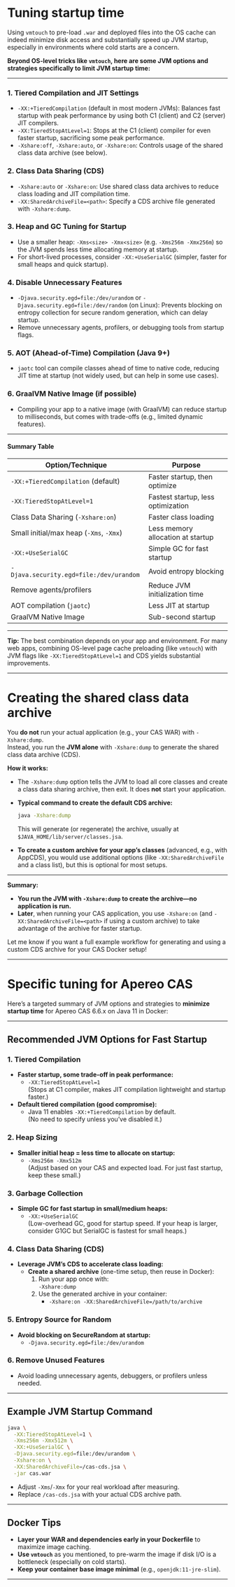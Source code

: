 # Tuning startup time
Using `vmtouch` to pre-load `.war` and deployed files into the OS cache can indeed minimize disk access and substantially speed up JVM startup, especially in environments where cold starts are a concern.

**Beyond OS-level tricks like `vmtouch`, here are some JVM options and strategies specifically to limit JVM startup time:**

---

### 1. **Tiered Compilation and JIT Settings**
- `-XX:+TieredCompilation` (default in most modern JVMs): Balances fast startup with peak performance by using both C1 (client) and C2 (server) JIT compilers.
- `-XX:TieredStopAtLevel=1`: Stops at the C1 (client) compiler for even faster startup, sacrificing some peak performance.
- `-Xshare:off`, `-Xshare:auto`, or `-Xshare:on`: Controls usage of the shared class data archive (see below).

### 2. **Class Data Sharing (CDS)**
- `-Xshare:auto` or `-Xshare:on`: Use shared class data archives to reduce class loading and JIT compilation time.
- `-XX:SharedArchiveFile=<path>`: Specify a CDS archive file generated with `-Xshare:dump`.

### 3. **Heap and GC Tuning for Startup**
- Use a smaller heap: `-Xms<size> -Xmx<size>` (e.g. `-Xms256m -Xmx256m`) so the JVM spends less time allocating memory at startup.
- For short-lived processes, consider `-XX:+UseSerialGC` (simpler, faster for small heaps and quick startup).

### 4. **Disable Unnecessary Features**
- `-Djava.security.egd=file:/dev/urandom` or `-Djava.security.egd=file:/dev/random` (on Linux): Prevents blocking on entropy collection for secure random generation, which can delay startup.
- Remove unnecessary agents, profilers, or debugging tools from startup flags.

### 5. **AOT (Ahead-of-Time) Compilation (Java 9+)**
- `jaotc` tool can compile classes ahead of time to native code, reducing JIT time at startup (not widely used, but can help in some use cases).

### 6. **GraalVM Native Image** (if possible)
- Compiling your app to a native image (with GraalVM) can reduce startup to milliseconds, but comes with trade-offs (e.g., limited dynamic features).

---

#### **Summary Table**

| Option/Technique                               | Purpose                              |
|------------------------------------------------|--------------------------------------|
| `-XX:+TieredCompilation` (default)             | Faster startup, then optimize        |
| `-XX:TieredStopAtLevel=1`                      | Fastest startup, less optimization   |
| Class Data Sharing (`-Xshare:on`)              | Faster class loading                 |
| Small initial/max heap (`-Xms`, `-Xmx`)        | Less memory allocation at startup    |
| `-XX:+UseSerialGC`                             | Simple GC for fast startup           |
| `-Djava.security.egd=file:/dev/urandom`        | Avoid entropy blocking               |
| Remove agents/profilers                        | Reduce JVM initialization time       |
| AOT compilation (`jaotc`)                      | Less JIT at startup                  |
| GraalVM Native Image                           | Sub-second startup                   |

---

**Tip:** The best combination depends on your app and environment. For many web apps, combining OS-level page cache preloading (like `vmtouch`) with JVM flags like `-XX:TieredStopAtLevel=1` and CDS yields substantial improvements.

----

# Creating the shared class data archive
You **do not** run your actual application (e.g., your CAS WAR) with `-Xshare:dump`.  
Instead, you run the **JVM alone** with `-Xshare:dump` to generate the shared class data archive (CDS).

**How it works:**

- The `-Xshare:dump` option tells the JVM to load all core classes and create a class data sharing archive, then exit. It does **not** start your application.

- **Typical command to create the default CDS archive:**
  ```sh
  java -Xshare:dump
  ```
  This will generate (or regenerate) the archive, usually at `$JAVA_HOME/lib/server/classes.jsa`.

- **To create a custom archive for your app’s classes** (advanced, e.g., with AppCDS), you would use additional options (like `-XX:SharedArchiveFile` and a class list), but this is optional for most setups.

---

**Summary:**  
- **You run the JVM with `-Xshare:dump` to create the archive—no application is run.**
- **Later**, when running your CAS application, you use `-Xshare:on` (and `-XX:SharedArchiveFile=<path>` if using a custom archive) to take advantage of the archive for faster startup.

Let me know if you want a full example workflow for generating and using a custom CDS archive for your CAS Docker setup!

----
# Specific tuning for Apereo CAS
Here’s a targeted summary of JVM options and strategies to **minimize startup time** for Apereo CAS 6.6.x on Java 11 in Docker:

---

## Recommended JVM Options for Fast Startup

### 1. **Tiered Compilation**
- **Faster startup, some trade-off in peak performance:**
  - `-XX:TieredStopAtLevel=1`  
    (Stops at C1 compiler, makes JIT compilation lightweight and startup faster.)
- **Default tiered compilation (good compromise):**
  - Java 11 enables `-XX:+TieredCompilation` by default.  
    (No need to specify unless you’ve disabled it.)

### 2. **Heap Sizing**
- **Smaller initial heap = less time to allocate on startup:**
  - `-Xms256m -Xmx512m`  
    (Adjust based on your CAS and expected load. For just fast startup, keep these small.)

### 3. **Garbage Collection**
- **Simple GC for fast startup in small/medium heaps:**
  - `-XX:+UseSerialGC`  
    (Low-overhead GC, good for startup speed. If your heap is larger, consider G1GC but SerialGC is fastest for small heaps.)

### 4. **Class Data Sharing (CDS)**
- **Leverage JVM’s CDS to accelerate class loading:**
  - **Create a shared archive** (one-time setup, then reuse in Docker):
    1. Run your app once with:  
       `-Xshare:dump`
    2. Use the generated archive in your container:
       - `-Xshare:on -XX:SharedArchiveFile=/path/to/archive`

### 5. **Entropy Source for Random**
- **Avoid blocking on SecureRandom at startup:**
  - `-Djava.security.egd=file:/dev/urandom`

### 6. **Remove Unused Features**
- Avoid loading unnecessary agents, debuggers, or profilers unless needed.

---

## Example JVM Startup Command

```sh
java \
  -XX:TieredStopAtLevel=1 \
  -Xms256m -Xmx512m \
  -XX:+UseSerialGC \
  -Djava.security.egd=file:/dev/urandom \
  -Xshare:on \
  -XX:SharedArchiveFile=/cas-cds.jsa \
  -jar cas.war
```

- Adjust `-Xms`/`-Xmx` for your real workload after measuring.
- Replace `/cas-cds.jsa` with your actual CDS archive path.

---

## Docker Tips

- **Layer your WAR and dependencies early in your Dockerfile** to maximize image caching.
- **Use `vmtouch`** as you mentioned, to pre-warm the image if disk I/O is a bottleneck (especially on cold starts).
- **Keep your container base image minimal** (e.g., `openjdk:11-jre-slim`).

---
